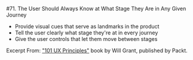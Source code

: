 #71. The User Should Always Know at What Stage They Are in Any Given Journey
-  Provide visual cues that serve as landmarks in the product
-  Tell the user clearly what stage they're at in every journey
-  Give the user controls that let them move between stages

Excerpt From: ["101 UX Principles"](https://www.packtpub.com/web-development/101-ux-principles) book by Will Grant, published by Packt.
